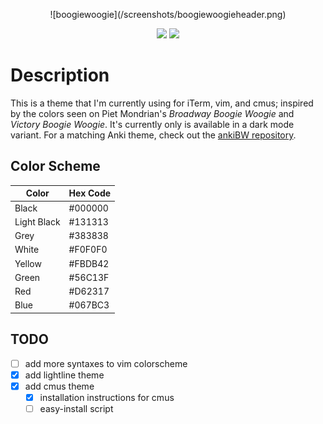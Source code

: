 <p align="center">
![boogiewoogie](/screenshots/boogiewoogieheader.png)
</p>
<p align="center">
<img src="https://img.shields.io/github/last-commit/capaldo/boogiewoogie.svg?color=Black&label=Last%20Updated&style=for-the-badge"></img>
<img src="https://img.shields.io/github/issues/capaldo/boogiewoogie.svg?style=for-the-badge"></img>
</p>

# Description
This is a theme that I'm currently using for iTerm, vim, and cmus; inspired by the colors seen on Piet Mondrian's *Broadway Boogie Woogie* and *Victory Boogie Woogie*. It's currently only is available in a dark mode variant. For a matching Anki theme, check out the [ankiBW repository](https://github.com/capaldo/ankiBW).

## Color Scheme 
| Color        | Hex Code |
| ------------ | -------- |
| Black        | #000000  |
| Light Black  | #131313  |
| Grey         | #383838  |
| White        | #F0F0F0  |
| Yellow       | #FBDB42  |
| Green        | #56C13F  |
| Red          | #D62317  |
| Blue         | #067BC3  |

## TODO
- [ ] add more syntaxes to vim colorscheme
- [x] add lightline theme
- [x] add cmus theme
    - [x] installation instructions for cmus
    - [ ] easy-install script
